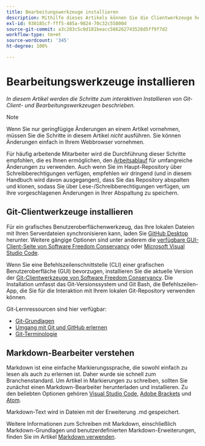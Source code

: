 ```yaml
---
title: Bearbeitungswerkzeuge installieren
description: Mithilfe dieses Artikels können Sie die Clientwerkzeuge herunterladen und installieren, die Sie für Git/GitHub und zum Bearbeiten von Markdown-Dateien benötigen.
exl-id: 930185cf-fff5-485a-9824-70c32c55800d
source-git-commit: a3c283c5c0d181beacc566262743528d5ff9f7d2
workflow-type: tm+mt
source-wordcount: '345'
ht-degree: 100%

---
```


# Bearbeitungswerkzeuge installieren

*In diesem Artikel werden die Schritte zum interaktiven Installieren von Git-Client- und Bearbeitungswerkzeugen beschrieben.*

>[!NOTE]
>
>Wenn Sie nur geringfügige Änderungen an einem Artikel vornehmen, müssen Sie die Schritte in diesem Artikel *nicht* ausführen. Sie können Änderungen einfach in Ihrem Webbrowser vornehmen.
>
>Für häufig arbeitende Mitarbeiter wird die Durchführung dieser Schritte empfohlen, die es Ihnen ermöglichen, den [Arbeitsablauf](local-repo.md) für umfangreiche Änderungen zu verwenden. Auch wenn Sie im Haupt-Repository über Schreibberechtigungen verfügen, empfehlen wir dringend (und in diesem Handbuch wird davon ausgegangen), dass Sie das Repository abspalten und klonen, sodass Sie über Lese-/Schreibberechtigungen verfügen, um Ihre vorgeschlagenen Änderungen in Ihrer Abspaltung zu speichern.

## Git-Clientwerkzeuge installieren

Für ein grafisches Benutzeroberflächenwerkzeug, das Ihre lokalen Dateien mit Ihren Serverdateien synchronisieren kann, laden Sie [GitHub Desktop](https://desktop.github.com/) herunter. Weitere gängige Optionen sind unter anderem die [verfügbare GUI-Client-Seite von Software Freedom Conservancy](https://git-scm.com/downloads/guis) oder [Microsoft Visual Studio Code](https://www.visualstudio.com/products/code-vs.aspx).

Wenn Sie eine Befehlszeilenschnittstelle (CLI) einer grafischen Benutzeroberfläche (GUI) bevorzugen, installieren Sie die aktuelle Version der [Git-Clientwerkzeuge von Software Freedom Conservancy](https://git-scm.com/downloads). Die Installation umfasst das Git-Versionssystem und Git Bash, die Befehlszeilen-App, die Sie für die Interaktion mit Ihrem lokalen Git-Repository verwenden können.

Git-Lernressourcen sind hier verfügbar:

* [Git-Grundlagen](https://git-scm.com/book/de/v2/Getting-Started-Git-Basics)
* [Umgang mit Git und GitHub erlernen](https://docs.github.com/de/github/getting-started-with-github/git-and-github-learning-resources)
* [Git-Terminologie](https://docs.github.com/de/github/getting-started-with-github/github-glossary)

## Markdown-Bearbeiter verstehen

Markdown ist eine einfache Markierungssprache, die sowohl einfach zu lesen als auch zu erlernen ist. Daher wurde sie schnell zum Branchenstandard. Um Artikel in Markierungen zu schreiben, sollten Sie zunächst einen Markdown-Bearbeiter herunterladen und installieren. Zu den beliebten Optionen gehören [Visual Studio Code](https://code.visualstudio.com/), [Adobe Brackets](https://brackets.io) und [Atom](https://atom.io).

Markdown-Text wird in Dateien mit der Erweiterung .md gespeichert.

Weitere Informationen zum Schreiben mit Markdown, einschließlich Markdown-Grundlagen und benutzerdefinierten Markdown-Erweiterungen, finden Sie im Artikel [Markdown verwenden](../writing-essentials/markdown.md).

<!--
## Adobe Docs Authoring Pack

Install the Docs Authoring Pack. This set of extensions includes basic authoring assistance for help when writing Markdown, and a preview feature, so that you can see what the Markdown looks like in the style of the docs.adobe.com site.

Link when available
-->
